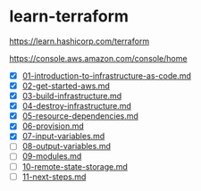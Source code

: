 # learn-terraform

https://learn.hashicorp.com/terraform

https://console.aws.amazon.com/console/home

- [x] [01-introduction-to-infrastructure-as-code.md](learn-terraform/01-introduction-to-infrastructure-as-code.md)
- [x] [02-get-started-aws.md](learn-terraform/02-get-started-aws.md)
- [x] [03-build-infrastructure.md](learn-terraform/03-build-infrastructure.md)
- [x] [04-destroy-infrastructure.md](learn-terraform/04-destroy-infrastructure.md)
- [x] [05-resource-dependencies.md](learn-terraform/05-resource-dependencies.md)
- [x] [06-provision.md](learn-terraform/06-provision.md)
- [x] [07-input-variables.md](learn-terraform/07-input-variables.md)
- [ ] [08-output-variables.md](learn-terraform/08-output-variables.md)
- [ ] [09-modules.md](learn-terraform/09-modules.md)
- [ ] [10-remote-state-storage.md](learn-terraform/10-remote-state-storage.md)
- [ ] [11-next-steps.md](learn-terraform/11-next-steps.md)
